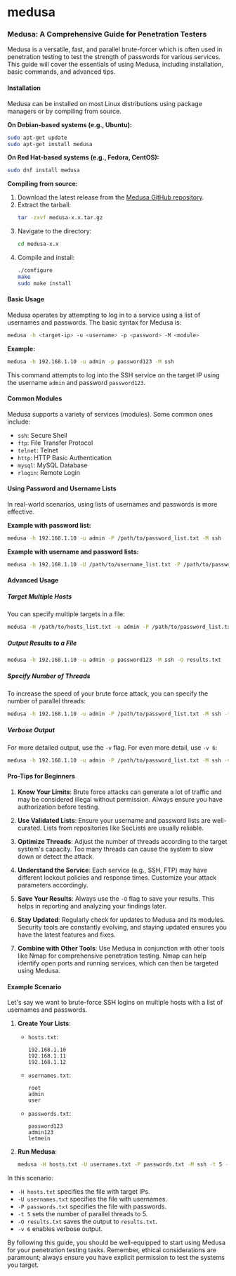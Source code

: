 # medusa

### Medusa: A Comprehensive Guide for Penetration Testers

Medusa is a versatile, fast, and parallel brute-forcer which is often used in penetration testing to test the strength of passwords for various services. This guide will cover the essentials of using Medusa, including installation, basic commands, and advanced tips.

#### Installation

Medusa can be installed on most Linux distributions using package managers or by compiling from source.

**On Debian-based systems (e.g., Ubuntu):**
```bash
sudo apt-get update
sudo apt-get install medusa
```

**On Red Hat-based systems (e.g., Fedora, CentOS):**
```bash
sudo dnf install medusa
```

**Compiling from source:**
1. Download the latest release from the [Medusa GitHub repository](https://github.com/jmk-foofus/medusa).
2. Extract the tarball:
   ```bash
   tar -zxvf medusa-x.x.tar.gz
   ```
3. Navigate to the directory:
   ```bash
   cd medusa-x.x
   ```
4. Compile and install:
   ```bash
   ./configure
   make
   sudo make install
   ```

#### Basic Usage

Medusa operates by attempting to log in to a service using a list of usernames and passwords. The basic syntax for Medusa is:
```bash
medusa -h <target-ip> -u <username> -p <password> -M <module>
```

**Example:**
```bash
medusa -h 192.168.1.10 -u admin -p password123 -M ssh
```

This command attempts to log into the SSH service on the target IP using the username `admin` and password `password123`.

#### Common Modules

Medusa supports a variety of services (modules). Some common ones include:
- `ssh`: Secure Shell
- `ftp`: File Transfer Protocol
- `telnet`: Telnet
- `http`: HTTP Basic Authentication
- `mysql`: MySQL Database
- `rlogin`: Remote Login

#### Using Password and Username Lists

In real-world scenarios, using lists of usernames and passwords is more effective. 

**Example with password list:**
```bash
medusa -h 192.168.1.10 -u admin -P /path/to/password_list.txt -M ssh
```

**Example with username and password lists:**
```bash
medusa -h 192.168.1.10 -U /path/to/username_list.txt -P /path/to/password_list.txt -M ssh
```

#### Advanced Usage

##### Target Multiple Hosts
You can specify multiple targets in a file:
```bash
medusa -H /path/to/hosts_list.txt -u admin -P /path/to/password_list.txt -M ssh
```

##### Output Results to a File
```bash
medusa -h 192.168.1.10 -u admin -p password123 -M ssh -O results.txt
```

##### Specify Number of Threads
To increase the speed of your brute force attack, you can specify the number of parallel threads:
```bash
medusa -h 192.168.1.10 -u admin -P /path/to/password_list.txt -M ssh -t 10
```

##### Verbose Output
For more detailed output, use the `-v` flag. For even more detail, use `-v 6`:
```bash
medusa -h 192.168.1.10 -u admin -P /path/to/password_list.txt -M ssh -v 6
```

#### Pro-Tips for Beginners

1. **Know Your Limits**: Brute force attacks can generate a lot of traffic and may be considered illegal without permission. Always ensure you have authorization before testing.
   
2. **Use Validated Lists**: Ensure your username and password lists are well-curated. Lists from repositories like SecLists are usually reliable.
   
3. **Optimize Threads**: Adjust the number of threads according to the target system's capacity. Too many threads can cause the system to slow down or detect the attack.
   
4. **Understand the Service**: Each service (e.g., SSH, FTP) may have different lockout policies and response times. Customize your attack parameters accordingly.

5. **Save Your Results**: Always use the `-O` flag to save your results. This helps in reporting and analyzing your findings later.

6. **Stay Updated**: Regularly check for updates to Medusa and its modules. Security tools are constantly evolving, and staying updated ensures you have the latest features and fixes.

7. **Combine with Other Tools**: Use Medusa in conjunction with other tools like Nmap for comprehensive penetration testing. Nmap can help identify open ports and running services, which can then be targeted using Medusa.

#### Example Scenario

Let's say we want to brute-force SSH logins on multiple hosts with a list of usernames and passwords.

1. **Create Your Lists**:
   - `hosts.txt`:
     ```
     192.168.1.10
     192.168.1.11
     192.168.1.12
     ```

   - `usernames.txt`:
     ```
     root
     admin
     user
     ```

   - `passwords.txt`:
     ```
     password123
     admin123
     letmein
     ```

2. **Run Medusa**:
   ```bash
   medusa -H hosts.txt -U usernames.txt -P passwords.txt -M ssh -t 5 -O results.txt -v 6
   ```

In this scenario:
- `-H hosts.txt` specifies the file with target IPs.
- `-U usernames.txt` specifies the file with usernames.
- `-P passwords.txt` specifies the file with passwords.
- `-t 5` sets the number of parallel threads to 5.
- `-O results.txt` saves the output to `results.txt`.
- `-v 6` enables verbose output.

By following this guide, you should be well-equipped to start using Medusa for your penetration testing tasks. Remember, ethical considerations are paramount; always ensure you have explicit permission to test the systems you target.